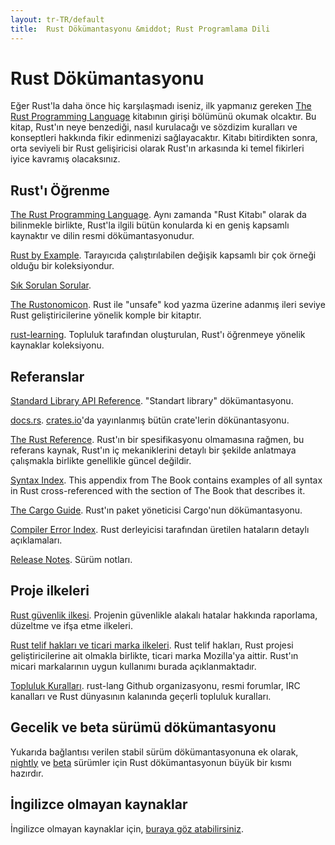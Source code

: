 ```yaml
---
layout: tr-TR/default
title:  Rust Dökümantasyonu &middot; Rust Programlama Dili
---
```


# Rust Dökümantasyonu

Eğer Rust'la daha önce hiç karşılaşmadı iseniz, ilk yapmanız gereken
[The Rust Programming Language][book] kitabının girişi bölümünü okumak
olcaktır. Bu kitap, Rust'ın neye benzediği, nasıl kurulacağı ve sözdizim
kuralları ve konseptleri hakkında fikir edinmenizi sağlayacaktır. Kitabı
bitirdikten sonra, orta seviyeli bir Rust gelişiricisi olarak
Rust'ın arkasında ki temel fikirleri iyice kavramış olacaksınız.

## Rust'ı Öğrenme

[The Rust Programming Language][book]. Aynı zamanda "Rust Kitabı" olarak
da bilinmekle birlikte, Rust'la ilgili bütün konularda ki en geniş kapsamlı
kaynaktır ve dilin resmi dökümantasyonudur.

[Rust by Example][rbe]. Tarayıcıda çalıştırılabilen değişik kapsamlı bir çok
örneği olduğu bir koleksiyondur.

[Sık Sorulan Sorular][faq].

[The Rustonomicon][nomicon]. Rust ile "unsafe" kod yazma üzerine adanmış
ileri seviye Rust geliştiricilerine yönelik komple bir kitaptır.

[rust-learning]. Topluluk tarafından oluşturulan, Rust'ı öğrenmeye yönelik
kaynaklar koleksiyonu.

[book]: https://doc.rust-lang.org/book/
[rbe]: http://rustbyexample.com
[faq]: faq.html
[nomicon]: https://doc.rust-lang.org/nomicon/
[rust-learning]: https://github.com/ctjhoa/rust-learning

## Referanslar

[Standard Library API Reference][api]. "Standart library" dökümantasyonu.

[docs.rs]. [crates.io]'da yayınlanmış bütün crate'lerin dökünantasyonu.

[The Rust Reference][ref]. Rust'ın bir spesifikasyonu olmamasına rağmen,
bu referans kaynak, Rust'ın iç mekaniklerini detaylı bir şekilde anlatmaya
çalışmakla birlikte genellikle güncel değildir.

[Syntax Index][syn]. This appendix from The Book contains examples
of all syntax in Rust cross-referenced with the section of The Book
that describes it.

[The Cargo Guide][cargo]. Rust'ın paket yöneticisi Cargo'nun dökümantasyonu.

[Compiler Error Index][err]. Rust derleyicisi tarafından üretilen hataların
detaylı açıklamaları.

[Release Notes][release_notes]. Sürüm notları.

[api]: https://doc.rust-lang.org/std/
[syn]: https://doc.rust-lang.org/book/syntax-index.html
[ref]: https://doc.rust-lang.org/reference.html
[cargo]: http://doc.crates.io/guide.html
[err]: https://doc.rust-lang.org/error-index.html
[release_notes]: https://github.com/rust-lang/rust/blob/stable/RELEASES.md
[docs.rs]: https://docs.rs
[crates.io]: https://crates.io

## Proje ilkeleri

[Rust güvenlik ilkesi][security]. Projenin güvenlikle alakalı hatalar hakkında
raporlama, düzeltme ve ifşa etme ilkeleri.

[Rust telif hakları ve ticari marka ilkeleri][legal]. Rust telif hakları, Rust
projesi geliştiricilerine ait olmakla birlikte, ticari marka Mozilla'ya aittir.
Rust'ın micari markalarının uygun kullanımı burada açıklanmaktadır.

[Topluluk Kuralları][coc]. rust-lang Github organizasyonu, resmi forumlar, IRC
kanalları ve Rust dünyasının kalanında geçerli topluluk kuralları.

[security]: security.html
[legal]: legal.html
[coc]: https://www.rust-lang.org/conduct.html

## Gecelik ve beta sürümü dökümantasyonu

Yukarıda bağlantısı verilen stabil sürüm dökümantasyonuna ek olarak, [nightly] ve
[beta] sürümler için Rust dökümantasyonun büyük bir kısmı hazırdır.

[nightly]: https://doc.rust-lang.org/nightly/
[beta]: https://doc.rust-lang.org/beta/

## İngilizce olmayan kaynaklar

İngilizce olmayan kaynaklar için, [buraya göz atabilirsiniz][locale].

[locale]: https://github.com/ctjhoa/rust-learning#locale-links
